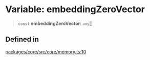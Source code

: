 # Variable: embeddingZeroVector

> `const` **embeddingZeroVector**: `any`[]

## Defined in

[packages/core/src/core/memory.ts:10](https://github.com/ai16z/eliza/blob/main/packages/core/src/core/memory.ts#L10)
